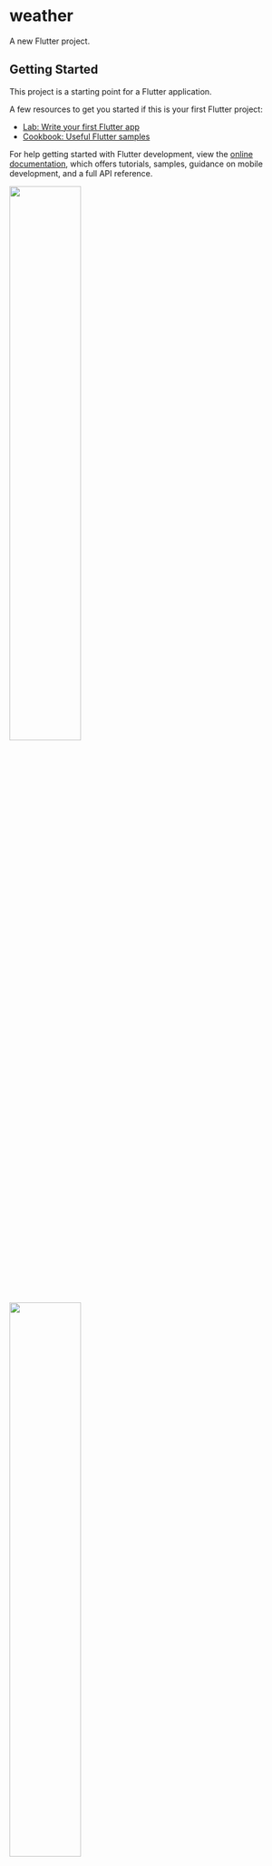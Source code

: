 
# weather

A new Flutter project.

## Getting Started

This project is a starting point for a Flutter application.

A few resources to get you started if this is your first Flutter project:

- [Lab: Write your first Flutter app](https://docs.flutter.dev/get-started/codelab)
- [Cookbook: Useful Flutter samples](https://docs.flutter.dev/cookbook)

For help getting started with Flutter development, view the
[online documentation](https://docs.flutter.dev/), which offers tutorials,
samples, guidance on mobile development, and a full API reference.


<p>
<img src = "https://github.com/yashvasoya09/weather/assets/120082183/71538001-d707-452c-992a-8024449ebda0" height="50%"width="50%">
</p>


<p>
<img src = "https://github.com/yashvasoya09/weather/assets/120082183/ee933b97-02b6-42c7-a4ca-a099a0ab212e" height="50%"width="50%">
</p>

<p>
<img src = "https://github.com/yashvasoya09/weather/assets/120082183/2bbc35eb-b307-4e92-abab-ee754fce0717" height="50%"width="50%">
</p>


https://github.com/yashvasoya09/weather/assets/120082183/2134dcf0-0967-458a-8abb-726285d90a73




<p>
<img src = "https://github.com/yashvasoya09/weather/assets/120082183/f4221dd3-041c-4221-bd68-6624661b019e " height="50%"width="50%">
</p>

